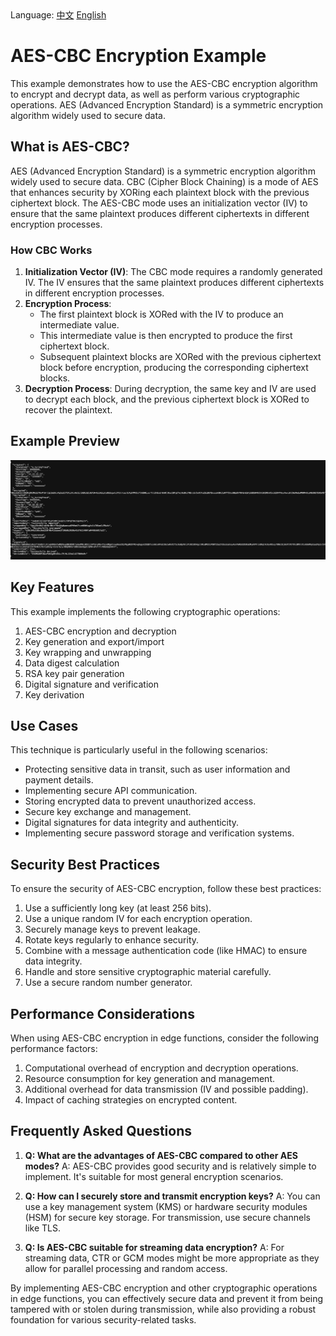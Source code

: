 <div align="left">
  Language:
  <a title="中文" href="README.zh-CN.md">中文</a>
  <a title="English" href="README.md">English</a>
</div>

# AES-CBC Encryption Example

This example demonstrates how to use the AES-CBC encryption algorithm to encrypt and decrypt data, as well as perform various cryptographic operations. AES (Advanced Encryption Standard) is a symmetric encryption algorithm widely used to secure data.

## What is AES-CBC?

AES (Advanced Encryption Standard) is a symmetric encryption algorithm widely used to secure data. CBC (Cipher Block Chaining) is a mode of AES that enhances security by XORing each plaintext block with the previous ciphertext block. The AES-CBC mode uses an initialization vector (IV) to ensure that the same plaintext produces different ciphertexts in different encryption processes.

### How CBC Works

1. **Initialization Vector (IV)**: The CBC mode requires a randomly generated IV. The IV ensures that the same plaintext produces different ciphertexts in different encryption processes.
2. **Encryption Process**:
   - The first plaintext block is XORed with the IV to produce an intermediate value.
   - This intermediate value is then encrypted to produce the first ciphertext block.
   - Subsequent plaintext blocks are XORed with the previous ciphertext block before encryption, producing the corresponding ciphertext blocks.
3. **Decryption Process**: During decryption, the same key and IV are used to decrypt each block, and the previous ciphertext block is XORed to recover the plaintext.

## Example Preview

![AES-CBC Example Preview](../../assets/images/aes-cbc-preview.avif)

## Key Features

This example implements the following cryptographic operations:

1. AES-CBC encryption and decryption
2. Key generation and export/import
3. Key wrapping and unwrapping
4. Data digest calculation
5. RSA key pair generation
6. Digital signature and verification
7. Key derivation

## Use Cases

This technique is particularly useful in the following scenarios:

- Protecting sensitive data in transit, such as user information and payment details.
- Implementing secure API communication.
- Storing encrypted data to prevent unauthorized access.
- Secure key exchange and management.
- Digital signatures for data integrity and authenticity.
- Implementing secure password storage and verification systems.

## Security Best Practices

To ensure the security of AES-CBC encryption, follow these best practices:

1. Use a sufficiently long key (at least 256 bits).
2. Use a unique random IV for each encryption operation.
3. Securely manage keys to prevent leakage.
4. Rotate keys regularly to enhance security.
5. Combine with a message authentication code (like HMAC) to ensure data integrity.
6. Handle and store sensitive cryptographic material carefully.
7. Use a secure random number generator.

## Performance Considerations

When using AES-CBC encryption in edge functions, consider the following performance factors:

1. Computational overhead of encryption and decryption operations.
2. Resource consumption for key generation and management.
3. Additional overhead for data transmission (IV and possible padding).
4. Impact of caching strategies on encrypted content.

## Frequently Asked Questions

1. **Q: What are the advantages of AES-CBC compared to other AES modes?**
   A: AES-CBC provides good security and is relatively simple to implement. It's suitable for most general encryption scenarios.

2. **Q: How can I securely store and transmit encryption keys?**
   A: You can use a key management system (KMS) or hardware security modules (HSM) for secure key storage. For transmission, use secure channels like TLS.

3. **Q: Is AES-CBC suitable for streaming data encryption?**
   A: For streaming data, CTR or GCM modes might be more appropriate as they allow for parallel processing and random access.

By implementing AES-CBC encryption and other cryptographic operations in edge functions, you can effectively secure data and prevent it from being tampered with or stolen during transmission, while also providing a robust foundation for various security-related tasks.
